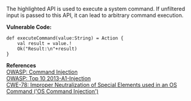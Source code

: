  The highlighted API is used to execute a system command. If unfiltered input is passed to this API, it can lead to arbitrary command execution.  

**Vulnerable Code:**

```
def executeCommand(value:String) = Action {
    val result = value.!
    Ok("Result:\n"+result)
}
```

**References**  
[OWASP: Command Injection](https://www.owasp.org/index.php/Command_Injection)  
[OWASP: Top 10 2013-A1-Injection](https://www.owasp.org/index.php/Top_10_2013-A1-Injection)  
[CWE-78: Improper Neutralization of Special Elements used in an OS Command ('OS Command Injection')](http://cwe.mitre.org/data/definitions/78.html)

